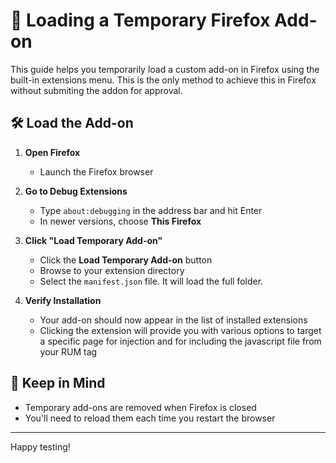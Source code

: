 # 🧪 Loading a Temporary Firefox Add-on

This guide helps you temporarily load a custom add-on in Firefox using the built-in extensions menu. This is the only method to achieve this in Firefox without submiting the addon for approval. 


## 🛠️ Load the Add-on

1. **Open Firefox**
   - Launch the Firefox browser

2. **Go to Debug Extensions**
   - Type `about:debugging` in the address bar and hit Enter
   - In newer versions, choose **This Firefox**

3. **Click "Load Temporary Add-on"**
   - Click the **Load Temporary Add-on** button
   - Browse to your extension directory
   - Select the `manifest.json` file. It will load the full folder.

4. **Verify Installation**
   - Your add-on should now appear in the list of installed extensions
   - Clicking the extension will provide you with various options to target a specific page for injection and for including the javascript file from your RUM tag

## 🔄 Keep in Mind

- Temporary add-ons are removed when Firefox is closed
- You'll need to reload them each time you restart the browser

---

Happy testing!